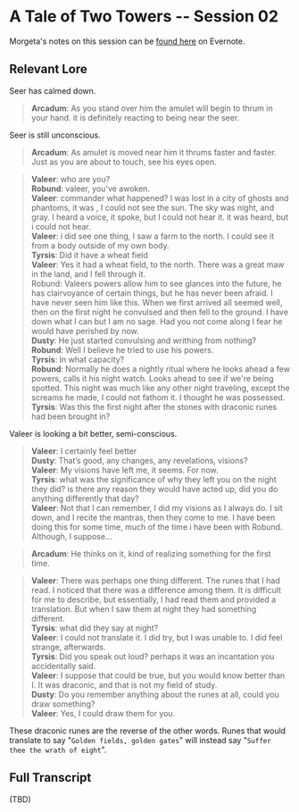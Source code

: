 # A Tale of Two Towers -- Session 02

Morgeta's notes on this session can be [found here](https://tinyurl.com/y4umoxl3) on Evernote.

## Relevant Lore

Seer has calmed down.

> **Arcadum**: As you stand over him the amulet will begin to thrum in your hand. it is definitely reacting to being near the seer.

Seer is still unconscious.

> **Arcadum**: As amulet is moved near him it thrums faster and faster. Just as you are about to touch, see his eyes open.

> **Valeer**: who are you?<br>
**Robund**: valeer, you've awoken.<br>
**Valeer**: commander what happened? I was lost in a city of ghosts and phantoms, it was , I could not see the sun. The sky was night, and gray. I heard a voice, it spoke, but I could not hear it. it was heard, but i could not hear.<br>
**Valeer**: i did see one thing, I saw a farm to the north. I could see it from a body outside of my own body.<br>
**Tyrsis**: Did it have a wheat field<br>
**Valeer**: Yes it had a wheat field, to the north. There was a great maw in the land, and I fell through it.<br>
Robund: Valeers powers allow him to see glances into the future, he has clairvoyance of certain things, but he has never been afraid. I have never seen him like this. When we first arrived all seemed well, then on the first night he convulsed and then fell to the ground. I have down what I can but I am no sage. Had you not come along I fear he would have perished by now.<br>
**Dusty**: He just started convulsing and writhing from nothing?<br>
**Robund**: Well I believe he tried to use his powers.<br>
**Tyrsis**: In what capacity?<br>
**Robund**: Normally he does a nightly ritual where he looks ahead a few powers, calls it his night watch. Looks ahead to see if we're being spotted. This night was much like any other night traveling, except the screams he made, I could not fathom it. I thought he was possessed.<br>
**Tyrsis**: Was this the first night after the stones with draconic runes had been brought in?

Valeer is looking a bit better, semi-conscious.

>**Valeer**: I certainly feel better<br>
**Dusty**: That’s good, any changes, any revelations, visions?<br>
**Valeer**: My visions have left me, it seems. For now.<br>
**Tyrsis**: what was the significance of why they left you on the night they did? is there any reason they would have acted up, did you do anything differently that day?<br>
**Valeer**: Not that I can remember, I did my visions as I always do. I sit down, and I recite the mantras, then they come to me. I have been doing this for some time, much of the time i have been with Robund. Although, I suppose...

> **Arcadum**: He thinks on it, kind of realizing something for the first time.

> **Valeer**: There was perhaps one thing different. The runes that I had read. I noticed that there was a difference among them. It is difficult for me to describe, but essentially, I had read them and provided a translation. But when I saw them at night they had something different.<br>
**Tyrsis**: what did they say at night?<br>
**Valeer**: I could not translate it. I did try, but I was unable to. I did feel strange, afterwards.<br>
**Tyrsis**: Did you speak out loud? perhaps it was an incantation you accidentally said.<br>
**Valeer**: I suppose that could be true, but you would know better than I. It was draconic, and that is not my field of study.<br>
**Dusty**: Do you remember anything about the runes at all, could you draw something?<br>
**Valeer**: Yes, I could draw them for you.

These draconic runes are the reverse of the other words. Runes that would translate to say "`Golden fields, golden gates`" will instead say "`Suffer thee the wrath of eight`".


## Full Transcript

(TBD)
